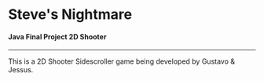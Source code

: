 # Steve's Nightmare

#### Java Final Project 2D Shooter
---
This is a 2D Shooter Sidescroller game being developed by Gustavo & Jessus.

